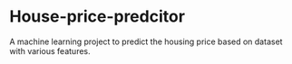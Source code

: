 # House-price-predcitor
A machine learning project to predict the housing price based on dataset with various features.
